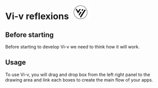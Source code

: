 # Vi-v reflexions ![vi-v-logo][vi-v-logo]
[vi-v-logo]: ./pictures/vi-v_logo_45x.png "Vi-v logo"

## Before starting

Before starting to develop Vi-v we need to think how it will work.

## Usage

To use Vi-v, you will drag and drop box from the left right panel to the drawing area and link each boxes to create the main flow of your apps.

